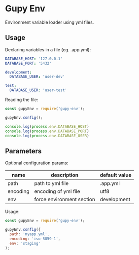 # Gupy Env

Environment variable loader using yml files.

## Usage

Declaring variables in a file (eg. .app.yml):

```yaml
DATABASE_HOST: '127.0.0.1'
DATABASE_PORT: '5432'

development:
  DATABASE_USER: 'user-dev'

test:
  DATABASE_USER: 'user-test'
```

Reading the file:

```javascript
const gupyEnv = require('gupy-env');

gupyEnv.config();

console.log(process.env.DATABASE_HOST)
console.log(process.env.DATABASE_PORT)
console.log(process.env.DATABASE_USER)
```

## Parameters

Optional configuration params:

| name | description | default value |
|---|---|---|
| path | path to yml file | .app.yml |
| encoding | encoding of yml file | utf8 |
| env | force environment section | development |

Usage:

```javascript
const gupyEnv = require('gupy-env');

gupyEnv.config({
  path: 'myapp.yml',
  encoding: 'iso-8859-1',
  env: 'staging'
);
```

